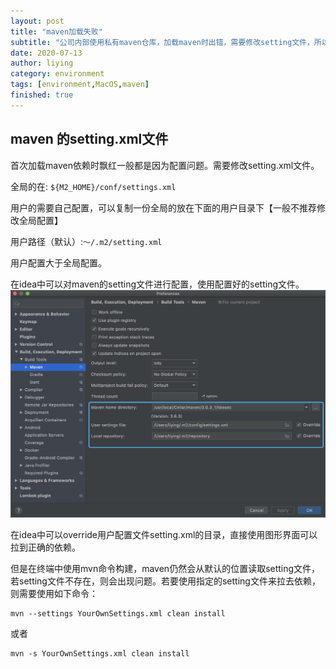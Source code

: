 ```yaml
---
layout: post
title: "maven加载失败"
subtitle: "公司内部使用私有maven仓库，加载maven时出错，需要修改setting文件，所以记录一下setting.xml默认位置"
date: 2020-07-13
author: liying
category: environment
tags: [environment,MacOS,maven]
finished: true 
---
```

## maven 的setting.xml文件 

首次加载maven依赖时飘红一般都是因为配置问题。需要修改setting.xml文件。

全局的在: `${M2_HOME}/conf/settings.xml`

用户的需要自己配置，可以复制一份全局的放在下面的用户目录下【一般不推荐修改全局配置】

用户路径（默认）:`～/.m2/setting.xml`

用户配置大于全局配置。

在idea中可以对maven的setting文件进行配置，使用配置好的setting文件。![maven-setting](../img/maven-setting.png)

在idea中可以override用户配置文件setting.xml的目录，直接使用图形界面可以拉到正确的依赖。

但是在终端中使用mvn命令构建，maven仍然会从默认的位置读取setting文件，若setting文件不存在，则会出现问题。若要使用指定的setting文件来拉去依赖，则需要使用如下命令：

```shell
mvn --settings YourOwnSettings.xml clean install
```

或者

```shell
mvn -s YourOwnSettings.xml clean install
```

